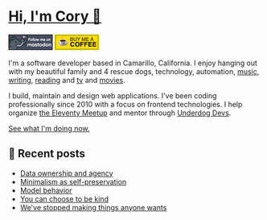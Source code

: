 # [Hi, I'm Cory 👋](https://coryd.dev)

[![Follow @cory@social.lol on Mastodon](/assets/img/mastodon.png)](https://social.lol/@cory) [![Buy me a Coffee](/assets/img/buymeacoffee.png)](https://www.buymeacoffee.com/cory)

I'm a software developer based in Camarillo, California. I enjoy hanging out with my beautiful family and 4 rescue dogs, technology, automation, [music](https://coryd.dev/now#artists), [writing](https://coryd.dev), [reading](https://coryd.dev/now#books) and [tv](https://coryd.dev/now#tv) and [movies](https://coryd.dev/now#movies).

I build, maintain and design web applications. I've been coding professionally since 2010 with a focus on frontend technologies. I help organize [the Eleventy Meetup](https://11tymeetup.dev/) and mentor through [Underdog Devs](https://www.underdogdevs.org).

[See what I'm doing now.](https://coryd.dev/now)

## 📝 Recent posts

<!-- BLOGPOSTS:START -->
- [Data ownership and agency](https://coryd.dev/posts/2024/data-ownership-and-agency/)
- [Minimalism as self-preservation](https://coryd.dev/posts/2024/2024-minimalism-as-self-preservation/)
- [Model behavior](https://coryd.dev/posts/2024/model-behavior/)
- [You can choose to be kind](https://coryd.dev/posts/2024/you-can-choose-to-be-kind/)
- [We've stopped making things anyone wants](https://coryd.dev/posts/2024/weve-stopped-making-things-anyone-wants/)
<!-- BLOGPOSTS:END -->